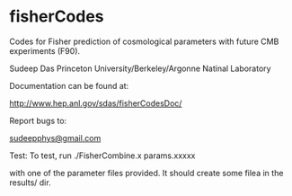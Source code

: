 fisherCodes
=============


Codes for Fisher prediction of cosmological parameters with future CMB experiments (F90).

Sudeep Das
Princeton University/Berkeley/Argonne Natinal Laboratory

Documentation can be found at:

http://www.hep.anl.gov/sdas/fisherCodesDoc/

Report bugs to:

sudeepphys@gmail.com

Test:
To test, run 
./FisherCombine.x params.xxxxx

with one of the parameter files provided. It should create some filea in the results/ dir.

